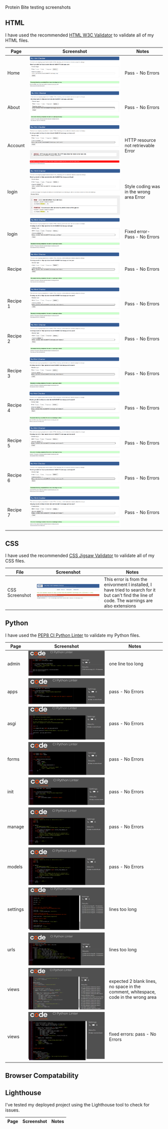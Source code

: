 Protein Bite testing screenshots

## HTML
I have used the recommended [HTML W3C Validator](https://validator.w3.org/) to validate all of my HTML files.

| Page | Screenshot | Notes |
| ---- | ---------- | ----- | 
| Home | ![htmlhome](TESTING-screenshots/html-validatorcheck-homepage.png) | Pass - No Errors |
| About | ![htmlabout](TESTING-screenshots/html-validatorcheck-aboutpage.png) | Pass - No Errors |
| Account | ![htmlaccount](TESTING-screenshots/html-validatorcheck-accountpage.png) | HTTP resource not retrievable Error |
| login | ![htmllogin](TESTING-screenshots/html-validatorcheck-loginpage-error.png) | Style coding was in the wrong area Error |
| login | ![htmllogin](TESTING-screenshots/html-validatorcheck-loginpage-pass.png) | Fixed error- Pass - No Errors |
| Recipe | ![htmlrecipe](TESTING-screenshots/html-validatorcheck-recipepage.png) | Pass - No Errors |
| Recipe 1 | ![htmlrecipe1](TESTING-screenshots/html-validatorcheck-recipepage1.png) | Pass - No Errors |
| Recipe 2 | ![htmlrecipe2](TESTING-screenshots/html-validatorcheck-recipepage2.png) | Pass - No Errors |
| Recipe 3 | ![htmlrecipe3](TESTING-screenshots/html-validatorcheck-recipepage3.png) | Pass - No Errors |
| Recipe 4 | ![htmlrecipe4](TESTING-screenshots/html-validatorcheck-recipepage4.png) | Pass - No Errors |
| Recipe 5 | ![htmlrecipe5](TESTING-screenshots/html-validatorcheck-recipepage5.png) | Pass - No Errors |
| Recipe 6 | ![htmlrecipe6](TESTING-screenshots/html-validatorcheck-recipepage6.png) | Pass - No Errors |
| Recipe 7 | ![htmlrecipe7](TESTING-screenshots/html-validatorcheck-recipepage7.png) | Pass - No Errors |

## CSS
I have used the recommended [CSS Jigsaw Validator](https://jigsaw.w3.org/css-validator/) to validate all of my CSS files.

| File | Screenshot | Notes |
| ---- | ---------- | ----- |
| CSS Screenshot | ![css](TESTING-screenshots/cssvalidationscreenshot.png) | This error is from the enivorment I installed, I have tried to search for it but can't find the line of code. The warnings are also extensions |

## Python
I have used the [PEP8 CI Python Linter](https://pep8ci.herokuapp.com/) to validate my Python files.

| Page | Screenshot | Notes |
| ---- | ---------- | ----- |
| admin | ![pythonadmin](TESTING-screenshots/pythonadmin.png) | one line too long |
| apps | ![pythonapps](TESTING-screenshots/pythonapps.png) | pass - No Errors |
| asgi | ![pythonasgi](TESTING-screenshots/pythonasgi.png) | pass - No Errors |
| forms | ![pythonforms](TESTING-screenshots/pythonforms.png) | pass - No Errors |
| init | ![pythoninit](TESTING-screenshots/pythoninit.png) | pass - No Errors |
| manage | ![pythonmanage](TESTING-screenshots/pythonmanage.png) | pass - No Errors |
| models | ![pythonmodels](TESTING-screenshots/pythonmanage.png) | pass - No Errors |
| settings | ![pythonsettings](TESTING-screenshots/pythonsettings.png) | lines too long |
| urls | ![pythonurls](TESTING-screenshots/pythonurls.png) | lines too long |
| views | ![pythonviews](TESTING-screenshots/pythonviews.png) | expected 2 blank lines, no space in the comment, whitespace, code in the wrong area |
| views | ![pythonviews-pass](TESTING-screenshots/pythonviews-pass.png) | fixed errors: pass - No Errors |

## Browser Compatability

## Lighthouse
I've tested my deployed project using the Lighthouse tool to check for issues.

| Page | Screenshot | Notes |
| ---- | ---------- | ----- |